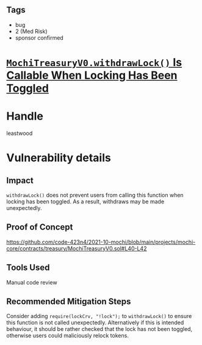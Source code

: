 ## Tags

- bug
- 2 (Med Risk)
- sponsor confirmed

# [`MochiTreasuryV0.withdrawLock()` Is Callable When Locking Has Been Toggled](https://github.com/code-423n4/2021-10-mochi-findings/issues/161) 

# Handle

leastwood


# Vulnerability details

## Impact

`withdrawLock()` does not prevent users from calling this function when locking has been toggled. As a result, withdraws may be made unexpectedly.

## Proof of Concept

https://github.com/code-423n4/2021-10-mochi/blob/main/projects/mochi-core/contracts/treasury/MochiTreasuryV0.sol#L40-L42

## Tools Used

Manual code review

## Recommended Mitigation Steps

Consider adding `require(lockCrv, "!lock");` to `withdrawLock()` to ensure this function is not called unexpectedly. Alternatively if this is intended behaviour, it should be rather checked that the lock has not been toggled, otherwise users could maliciously relock tokens.

